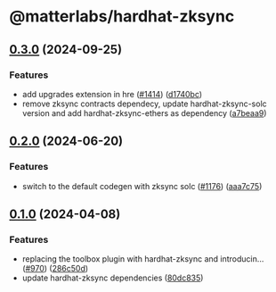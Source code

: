 # @matterlabs/hardhat-zksync

## [0.3.0](https://github.com/matter-labs/hardhat-zksync/compare/@matterlabs/hardhat-zksync-v0.2.0...@matterlabs/hardhat-zksync-v0.3.0) (2024-09-25)


### Features

* add upgrades extension in hre ([#1414](https://github.com/matter-labs/hardhat-zksync/issues/1414)) ([d1740bc](https://github.com/matter-labs/hardhat-zksync/commit/d1740bc9b9981aab6ebfbac3960a302ad0b66ec6))
* remove zksync contracts dependecy, update hardhat-zksync-solc version and add hardhat-zksync-ethers as dependency ([a7beaa9](https://github.com/matter-labs/hardhat-zksync/commit/a7beaa9b9395c41d04458f1e6713b2988a4d8742))

## [0.2.0](https://github.com/matter-labs/hardhat-zksync/compare/@matterlabs/hardhat-zksync-v0.1.0...@matterlabs/hardhat-zksync-v0.2.0) (2024-06-20)


### Features

* switch to the default codegen with zksync solc ([#1176](https://github.com/matter-labs/hardhat-zksync/issues/1176)) ([aaa7c75](https://github.com/matter-labs/hardhat-zksync/commit/aaa7c75a1c8094d52d880f8c14d3e6bdca28b07f))

## [0.1.0](https://github.com/matter-labs/hardhat-zksync/compare/@matterlabs/hardhat-zksync-v0.0.1...@matterlabs/hardhat-zksync-v0.1.0) (2024-04-08)


### Features

* replacing the toolbox plugin with hardhat-zksync and introducin… ([#970](https://github.com/matter-labs/hardhat-zksync/issues/970)) ([286c50d](https://github.com/matter-labs/hardhat-zksync/commit/286c50dc3ea36ff1ca277c07c8cb66200e625fc2))
* update hardhat-zksync dependencies ([80dc835](https://github.com/matter-labs/hardhat-zksync/commit/80dc835f5878df469f280bd0e7cfe024881a3017))
